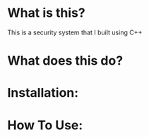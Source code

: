 # What is this?
This is a security system that I built using C++

# What does this do?

# Installation:

# How To Use:
